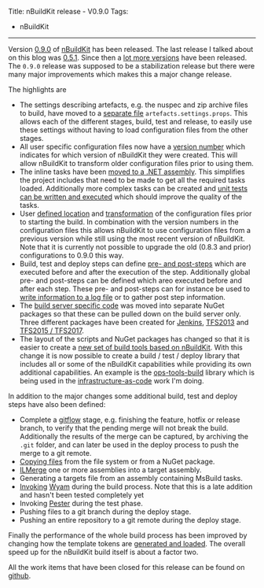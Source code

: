 Title: nBuildKit release - V0.9.0
Tags:
  - nBuildKit
---

Version [0.9.0](https://github.com/nbuildkit/nBuildKit.MsBuild/releases/tag/0.9.0) of [nBuildKit](https://github.com/nbuildkit/nBuildKit.MsBuild)
has been released. The last release I talked about on this blog was [0.5.1](posts/nBuildKit-release-V051).
Since then a [lot more versions](https://github.com/nbuildkit/nBuildKit.MsBuild/releases) have been
released. The `0.9.0` release was supposed to be a stabilization release but there were many major
improvements which makes this a major change release.

The highlights are

- The settings describing artefacts, e.g. the nuspec and zip archive files to build, have moved to
  a [separate file](https://github.com/nbuildkit/nBuildKit.MsBuild/issues/215) `artefacts.settings.props`.
  This allows each of the different stages, build, test and release, to easily use these settings
  without having to load configuration files from the other stages.
- All user specific configuration files now have a [version number](https://github.com/nbuildkit/nBuildKit.MsBuild/issues/224)
  which indicates for which version of nBuildKit they were created. This will allow nBuildKit to
  transform older configuration files prior to using them.
- The inline tasks have been [moved to a .NET assembly](https://github.com/nbuildkit/nBuildKit.MsBuild/issues/230).
  This simplifies the project includes that need to be made to get all the required tasks loaded.
  Additionally more complex tasks can be created and [unit tests can be written and executed](https://github.com/nbuildkit/nBuildKit.MsBuild/issues/234)
  which should improve the quality of the tasks.
- User [defined location](https://github.com/nbuildkit/nBuildKit.MsBuild/issues/191) and
  [transformation](https://github.com/nbuildkit/nBuildKit.MsBuild/issues/192) of the configuration
  files prior to starting the build. In combination with the version numbers in the configuration
  files this allows nBuildKit to use configuration files from a previous version while still using
  the most recent version of nBuildKit. Note that it is currently not possible to upgrade the old
  (0.8.3 and prior) configurations to 0.9.0 this way.
- Build, test and deploy steps can define [pre- and post-steps](https://github.com/nbuildkit/nBuildKit.MsBuild/issues/196)
  which are executed before and after the execution of the step. Additionally global pre- and post-steps
  can be defined which areo executed before and after each step. These pre- and post-steps can for
  instance be used to [write information to a log file](https://github.com/nbuildkit/nBuildKit.MsBuild/issues/185)
  or to gather post step information.
- The [build server specific code](https://github.com/nbuildkit/nBuildKit.MsBuild/issues/206) was
  moved into separate NuGet packages so that these can be pulled down on the build server only. Three
  different packages have been created for [Jenkins](https://jenkins.io/),
  [TFS2013](https://msdn.microsoft.com/library/ms181709%28v=vs.120%29.aspx?f=255&MSPPError=-2147217396)
  and [TFS2015 / TFS2017](https://www.visualstudio.com/en-us/docs/build/overview).
- The layout of the scripts and NuGet packages has changed so that it is easier to create a
  [new set of build tools based on nBuildKit](https://github.com/nbuildkit/nBuildKit.MsBuild/issues/220).
  With this change it is now possible to create a build / test / deploy library that includes all or
  some of the nBuildKit capabilities while providing its own additional capabilities. An example is
  the [ops-tools-build](https://github.com/ops-resource/ops-tools-build) library which is being used
  in the [infrastructure-as-code](https://en.wikipedia.org/wiki/Infrastructure_as_Code) work I'm doing.

In addition to the major changes some additional build, test and deploy steps have also been defined:

- Complete a [gitflow](https://www.atlassian.com/git/tutorials/comparing-workflows#gitflow-workflow)
  stage, e.g. finishing the feature, hotfix or release branch, to verify that the pending merge will
  not break the build. Additionally the results of the merge can be captured, by archiving the
  `.git` folder, and can later be used in the deploy process to push the merge to a git remote.
- [Copying files](https://github.com/nbuildkit/nBuildKit.MsBuild/issues/255) from the file system or
  from a NuGet package.
- [ILMerge](https://github.com/nbuildkit/nBuildKit.MsBuild/issues/238) one or more assemblies into a
  target assembly.
- Generating a targets file from an assembly containing MsBuild tasks.
- [Invoking](https://github.com/nbuildkit/nBuildKit.MsBuild/issues/146) [Wyam](https://wyam.io)
  during the build process. Note that this is a late addition and hasn't been tested completely yet
- Invoking [Pester](https://github.com/pester/Pester) during the test phase.
- Pushing files to a git branch during the deploy stage.
- Pushing an entire repository to a git remote during the deploy stage.

Finally the performance of the whole build process has been improved by changing how the template
tokens are [generated and loaded](https://github.com/nbuildkit/nBuildKit.MsBuild/issues/242). The
overall speed up for the nBuildKit build itself is about a factor two.

All the work items that have been closed for this release can be found on
[github](https://github.com/nbuildkit/nBuildKit.MsBuild/milestone/26?closed=1).
